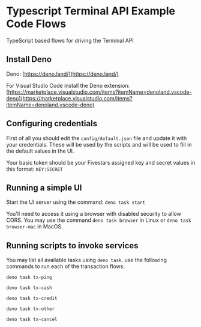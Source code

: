 # Typescript Terminal API Example Code Flows

TypeScript based flows for driving the Terminal API

## Install Deno

Deno: [https://deno.land/](https://deno.land/)

For Visual Studio Code install the Deno extension: [https://marketplace.visualstudio.com/items?itemName=denoland.vscode-deno](https://marketplace.visualstudio.com/items?itemName=denoland.vscode-deno)

## Configuring credentials

First of all you should edit the `config/default.json` file and update it with your credentials. These will be used by the scripts and will be used to fill in the default values in the UI.

Your basic token should be your Fivestars assigned key and secret values in this format: `KEY:SECRET`

## Running a simple UI

Start the UI server using the command: `deno task start`

You'll need to access it using a browser with disabled security to allow CORS.
You may use the command `deno task browser` in Linux or `deno task browser-mac` in MacOS.

## Running scripts to invoke services

You may list all available tasks using `deno task`.
use the following commands to run each of the transaction flows:

`deno task tx-ping`

`deno task tx-cash`

`deno task tx-credit`

`deno task tx-other`

`deno task tx-cancel`
